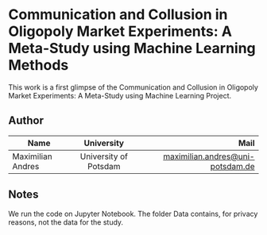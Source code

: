 # Communication and Collusion in Oligopoly Market Experiments: A Meta-Study using Machine Learning Methods

This work is a first glimpse of the Communication and Collusion in Oligopoly Market Experiments: A Meta-Study using Machine Learning Project.


## Author 

| Name   |      University      |  Mail |
|----------|:-------------:|------:|
| Maximilian Andres|  University of Potsdam | maximilian.andres@uni-potsdam.de |


## Notes

We run the code on Jupyter Notebook. The folder Data contains, for privacy reasons, not the data for the study.
